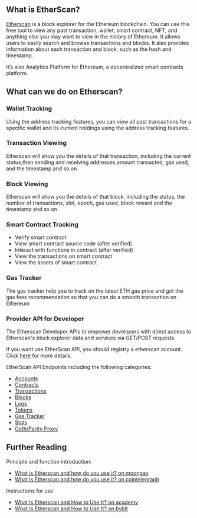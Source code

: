 ## What is EtherScan?

[Etherscan](https://etherscan.io/) is a block explorer for the Ethereum blockchain. You can use this free tool to view any past transaction, wallet, smart contract, NFT, and anything else you may want to view in the history of Ethereum. It allows users to easily search and browse transactions and blocks. It also provides information about each transaction and block, such as the hash and timestamp.

It’s also Analytics Platform for Ethereum, a decentralized smart contracts platform. 


## What can we do on Etherscan?

### Wallet Tracking

Using the address tracking features, you can view all past transactions for a specific  wallet and its current holdings using the address tracking features.


### Transaction Viewing

Etherscan will show you the details of that transaction, including the current status,then sending and receiving addresses,amount transacted, gas used, and the timestamp and so on

### Block Viewing

Etherscan will show you the details of that block, including the status, the number of transactions, slot, epoch, gas used, block reward and the timestamp and so on 

### Smart Contract Tracking

- Verify smart contract
- View smart contract source code (after verified)
- Interact with functions in contract (after verified)
- View the transactions on smart contract
- View the assets of smart contract

### Gas Tracker

The gas tracker help you to track on the latest ETH gas price and got the gas fees recommendation so that you can do a smooth transaction on Ethereum

### Provider API for Developer

The Etherscan Developer APIs to empower developers with direct access to Etherscan's block explorer data and services via GET/POST requests.

If you want use EtherScan API, you should registry a etherscan account. Click [here](https://docs.etherscan.io/getting-started/creating-an-account) for more details.

EtherScan API Endpoints including the following categories:

- [Accounts](https://docs.etherscan.io/api-endpoints/accounts)
- [Contracts](https://docs.etherscan.io/api-endpoints/contracts)
- [Transactions](https://docs.etherscan.io/api-endpoints/stats)
- [Blocks](https://docs.etherscan.io/api-endpoints/blocks)
- [Logs](https://docs.etherscan.io/api-endpoints/logs)
- [Tokens](https://docs.etherscan.io/api-endpoints/tokens)
- [Gas Tracker](https://docs.etherscan.io/api-endpoints/gas-tracker)
- [Stats](https://docs.etherscan.io/api-endpoints/stats-1)
- [Geth/Parity Proxy](https://docs.etherscan.io/api-endpoints/geth-parity-proxy)

## Further Reading

Principle and function introduction:
- [What is Etherscan and how do you use it? on moonpay](https://www.moonpay.com/blog/what-is-etherscan#what-is-etherscan)
- [What is Etherscan and how do you use it? on cointelegraph](https://cointelegraph.com/news/what-is-etherscan-and-how-does-it-work)

Instructions for use
- [What Is Etherscan and How to Use It? on academy](https://academy.binance.com/en/articles/what-is-etherscan-and-how-to-use-it)
- [What Is Etherscan and How to Use It? on bybit](https://learn.bybit.com/blockchain/what-is-etherscan/)